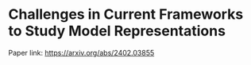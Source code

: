 # Challenges in Current Frameworks to Study Model Representations

Paper link: https://arxiv.org/abs/2402.03855

